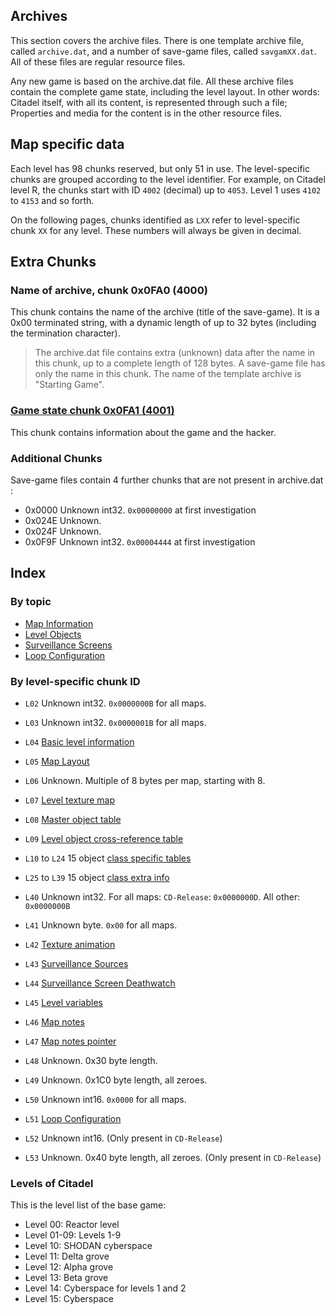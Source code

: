 ## Archives
This section covers the archive files. There is one template archive file, called ```archive.dat```, and a number of save-game files, called ```savgamXX.dat```. All of these files are regular resource files.

Any new game is based on the archive.dat file. All these archive files contain the complete game state, including the level layout. In other words: Citadel itself, with all its content, is represented through such a file; Properties and media for the content is in the other resource files.

## Map specific data
Each level has 98 chunks reserved, but only 51 in use. The level-specific chunks are grouped according to the level identifier. For example, on Citadel level R, the chunks start with ID ```4002``` (decimal) up to ```4053```. Level 1 uses ```4102``` to ```4153``` and so forth.

On the following pages, chunks identified as ```LXX``` refer to level-specific chunk ```XX``` for any level. These numbers will always be given in decimal.

## Extra Chunks

### Name of archive, chunk 0x0FA0 (4000)
This chunk contains the name of the archive (title of the save-game). It is a 0x00 terminated string, with a dynamic length of up to 32 bytes (including the termination character).

> The archive.dat file contains extra (unknown) data after the name in this chunk, up to a complete length of 128 bytes. A save-game file has only the name in this chunk. The name of the template archive is "Starting Game".

### [Game state chunk 0x0FA1 (4001)](gameState.md)
This chunk contains information about the game and the hacker.

### Additional Chunks

Save-game files contain 4 further chunks that are not present in archive.dat :

* 0x0000 Unknown int32. ```0x00000000``` at first investigation
* 0x024E Unknown.
* 0x024F Unknown.
* 0x0F9F Unknown int32. ```0x00004444``` at first investigation

## Index

### By topic
  * [Map Information](mapInformation.md)
  * [Level Objects](levelObjects.md)
  * [Surveillance Screens](surveillanceScreens.md)
  * [Loop Configuration](loopConfiguration.md)


### By level-specific chunk ID
  * ```L02``` Unknown int32. ```0x0000000B``` for all maps.
  * ```L03``` Unknown int32. ```0x0000001B``` for all maps.
  * ```L04``` [Basic level information](mapInformation.md)
  * ```L05``` [Map Layout](mapInformation.md)
  * ```L06``` Unknown. Multiple of 8 bytes per map, starting with 8.
  * ```L07``` [Level texture map](mapInformation.md)
  * ```L08``` [Master object table](levelObjects.md#level-object-table)
  * ```L09``` [Level object cross-reference table](levelObjects.md#level-object-cross-reference-table)
  * ```L10``` to ```L24``` 15 object [class specific tables](levelObjects.md#class-tables-and-entries)
  * ```L25``` to ```L39``` 15 object [class extra info](levelObjects.md#class-extra-information)

  * ```L40``` Unknown int32. For all maps: ```CD-Release```: ```0x0000000D```. All other: ```0x0000000B```
  * ```L41``` Unknown byte. ```0x00``` for all maps.

  * ```L42``` [Texture animation](textureAnimation.md)
  * ```L43``` [Surveillance Sources](surveillanceScreens.md)
  * ```L44``` [Surveillance Screen Deathwatch](surveillanceScreens.md)
  * ```L45``` [Level variables](levelVariables.md)
  * ```L46``` [Map notes](mapInformation.md#map-notes)
  * ```L47``` [Map notes pointer](mapInformation.md#map-notes)

  * ```L48``` Unknown. 0x30 byte length.
  * ```L49``` Unknown. 0x1C0 byte length, all zeroes.
  * ```L50``` Unknown int16. ```0x0000``` for all maps.
  * ```L51``` [Loop Configuration](loopConfiguration.md)
  * ```L52``` Unknown int16. (Only present in ```CD-Release```)
  * ```L53``` Unknown. 0x40 byte length, all zeroes. (Only present in ```CD-Release```)


### Levels of Citadel
This is the level list of the base game:

* Level 00: Reactor level
* Level 01-09: Levels 1-9
* Level 10: SHODAN cyberspace
* Level 11: Delta grove
* Level 12: Alpha grove
* Level 13: Beta grove
* Level 14: Cyberspace for levels 1 and 2
* Level 15: Cyberspace
